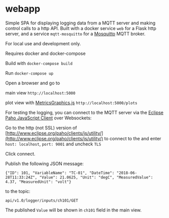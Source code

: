 # webapp

Simple SPA for displaying logging data from a MQTT server and making control calls to a http API. Built with a docker service ```web``` for a Flask http server, and a service ```mqtt-mosquitto``` for a [Mosquitto](https://mosquitto.org/) MQTT broker.

For local use and development only.

Requires docker and docker-compose

Build with ```docker-compose build```

Run ```docker-compose up```

Open a browser and go to 

main view ```http://localhost:5000```

plot view with [MetricsGraphics.js](http://metricsgraphicsjs.org) ```http://localhost:5000/plots```

For testing the logging, you can connect to the MQTT server via the [Eclipse Paho JavaScript Client](http://www.eclipse.org/paho/clients/js/) over Websockets:

Go to the http (not SSL) version of
[http://www.eclipse.org/paho/clients/js/utility/](http://www.eclipse.org/paho/clients/js/utility/) 
to connect to the 
and enter ```host: localhost```, ```port: 9001``` and uncheck ```TLS```

Click connect.

Publish the following JSON message:

```{"ID": 101, "VariableName": "TC-01", "DateTime": "2018-06-28T11:33:24Z", "Value": 21.0625, "Unit": "degC", "MeasuredValue": 4.37, "MeasuredUnit": "volt"}```

to the topic:

```api/v1.0/logger/inputs/ch101/GET```

The published ```Value``` will be shown in ```ch101``` field in the main view.
